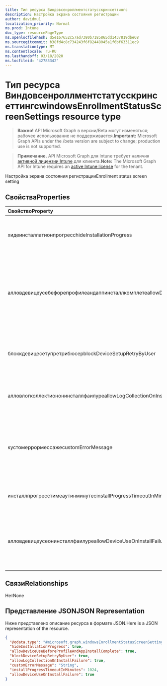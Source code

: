 ```yaml
---
title: Тип ресурса Виндовсенроллментстатусскринсеттингс
description: Настройка экрана состояния регистрации
author: davidmu1
localization_priority: Normal
ms.prod: Intune
doc_type: resourcePageType
ms.openlocfilehash: d5e167652c57ad7380b7185865dd1437819dbe68
ms.sourcegitcommit: b38fd4c8c734243f6f82448045a1f6bf63311ec9
ms.translationtype: MT
ms.contentlocale: ru-RU
ms.lasthandoff: 03/18/2020
ms.locfileid: "42783342"
---
```

# <a name="windowsenrollmentstatusscreensettings-resource-type"></a><span data-ttu-id="506f1-103">Тип ресурса Виндовсенроллментстатусскринсеттингс</span><span class="sxs-lookup"><span data-stu-id="506f1-103">windowsEnrollmentStatusScreenSettings resource type</span></span>

> <span data-ttu-id="506f1-104">**Важно!** API Microsoft Graph в версии/Beta могут изменяться; рабочее использование не поддерживается.</span><span class="sxs-lookup"><span data-stu-id="506f1-104">**Important:** Microsoft Graph APIs under the /beta version are subject to change; production use is not supported.</span></span>

> <span data-ttu-id="506f1-105">**Примечание.** API Microsoft Graph для Intune требует наличия [активной лицензии Intune](https://go.microsoft.com/fwlink/?linkid=839381) для клиента.</span><span class="sxs-lookup"><span data-stu-id="506f1-105">**Note:** The Microsoft Graph API for Intune requires an [active Intune license](https://go.microsoft.com/fwlink/?linkid=839381) for the tenant.</span></span>

<span data-ttu-id="506f1-106">Настройка экрана состояния регистрации</span><span class="sxs-lookup"><span data-stu-id="506f1-106">Enrollment status screen setting</span></span>

## <a name="properties"></a><span data-ttu-id="506f1-107">Свойства</span><span class="sxs-lookup"><span data-stu-id="506f1-107">Properties</span></span>
|<span data-ttu-id="506f1-108">Свойство</span><span class="sxs-lookup"><span data-stu-id="506f1-108">Property</span></span>|<span data-ttu-id="506f1-109">Тип</span><span class="sxs-lookup"><span data-stu-id="506f1-109">Type</span></span>|<span data-ttu-id="506f1-110">Описание</span><span class="sxs-lookup"><span data-stu-id="506f1-110">Description</span></span>|
|:---|:---|:---|
|<span data-ttu-id="506f1-111">хидеинсталлатионпрогресс</span><span class="sxs-lookup"><span data-stu-id="506f1-111">hideInstallationProgress</span></span>|<span data-ttu-id="506f1-112">Логический</span><span class="sxs-lookup"><span data-stu-id="506f1-112">Boolean</span></span>|<span data-ttu-id="506f1-113">Отображение или скрытие хода установки для пользователя</span><span class="sxs-lookup"><span data-stu-id="506f1-113">Show or hide installation progress to user</span></span>|
|<span data-ttu-id="506f1-114">алловдевицеусебефорепрофилеандаппинсталлкомплете</span><span class="sxs-lookup"><span data-stu-id="506f1-114">allowDeviceUseBeforeProfileAndAppInstallComplete</span></span>|<span data-ttu-id="506f1-115">Логический</span><span class="sxs-lookup"><span data-stu-id="506f1-115">Boolean</span></span>|<span data-ttu-id="506f1-116">Разрешить или запретить пользователю использовать устройство до завершения установки профилей и приложений</span><span class="sxs-lookup"><span data-stu-id="506f1-116">Allow or block user to use device before profile and app installation complete</span></span>|
|<span data-ttu-id="506f1-117">блоккдевицесетупретрибюсер</span><span class="sxs-lookup"><span data-stu-id="506f1-117">blockDeviceSetupRetryByUser</span></span>|<span data-ttu-id="506f1-118">Логический</span><span class="sxs-lookup"><span data-stu-id="506f1-118">Boolean</span></span>|<span data-ttu-id="506f1-119">Разрешить пользователю повторно выполнить установку при сбое установки</span><span class="sxs-lookup"><span data-stu-id="506f1-119">Allow the user to retry the setup on installation failure</span></span>|
|<span data-ttu-id="506f1-120">алловлогколлектиононинсталлфаилуре</span><span class="sxs-lookup"><span data-stu-id="506f1-120">allowLogCollectionOnInstallFailure</span></span>|<span data-ttu-id="506f1-121">Логический</span><span class="sxs-lookup"><span data-stu-id="506f1-121">Boolean</span></span>|<span data-ttu-id="506f1-122">Разрешение или блокировка сбора журналов при сбое установки</span><span class="sxs-lookup"><span data-stu-id="506f1-122">Allow or block log collection on installation failure</span></span>|
|<span data-ttu-id="506f1-123">кустомеррормессаже</span><span class="sxs-lookup"><span data-stu-id="506f1-123">customErrorMessage</span></span>|<span data-ttu-id="506f1-124">String</span><span class="sxs-lookup"><span data-stu-id="506f1-124">String</span></span>|<span data-ttu-id="506f1-125">Задать настраиваемое сообщение об ошибке, которое будет отображаться после сбоя установки</span><span class="sxs-lookup"><span data-stu-id="506f1-125">Set custom error message to show upon installation failure</span></span>|
|<span data-ttu-id="506f1-126">инсталлпрогресстимеаутинминутес</span><span class="sxs-lookup"><span data-stu-id="506f1-126">installProgressTimeoutInMinutes</span></span>|<span data-ttu-id="506f1-127">Int32</span><span class="sxs-lookup"><span data-stu-id="506f1-127">Int32</span></span>|<span data-ttu-id="506f1-128">Задать время ожидания установки (в минутах)</span><span class="sxs-lookup"><span data-stu-id="506f1-128">Set installation progress timeout in minutes</span></span>|
|<span data-ttu-id="506f1-129">алловдевицеусеонинсталлфаилуре</span><span class="sxs-lookup"><span data-stu-id="506f1-129">allowDeviceUseOnInstallFailure</span></span>|<span data-ttu-id="506f1-130">Логический</span><span class="sxs-lookup"><span data-stu-id="506f1-130">Boolean</span></span>|<span data-ttu-id="506f1-131">Разрешить пользователю продолжать использовать устройство при сбое установки</span><span class="sxs-lookup"><span data-stu-id="506f1-131">Allow the user to continue using the device on installation failure</span></span>|

## <a name="relationships"></a><span data-ttu-id="506f1-132">Связи</span><span class="sxs-lookup"><span data-stu-id="506f1-132">Relationships</span></span>
<span data-ttu-id="506f1-133">Нет</span><span class="sxs-lookup"><span data-stu-id="506f1-133">None</span></span>

## <a name="json-representation"></a><span data-ttu-id="506f1-134">Представление JSON</span><span class="sxs-lookup"><span data-stu-id="506f1-134">JSON Representation</span></span>
<span data-ttu-id="506f1-135">Ниже представлено описание ресурса в формате JSON.</span><span class="sxs-lookup"><span data-stu-id="506f1-135">Here is a JSON representation of the resource.</span></span>
<!-- {
  "blockType": "resource",
  "@odata.type": "microsoft.graph.windowsEnrollmentStatusScreenSettings"
}
-->
``` json
{
  "@odata.type": "#microsoft.graph.windowsEnrollmentStatusScreenSettings",
  "hideInstallationProgress": true,
  "allowDeviceUseBeforeProfileAndAppInstallComplete": true,
  "blockDeviceSetupRetryByUser": true,
  "allowLogCollectionOnInstallFailure": true,
  "customErrorMessage": "String",
  "installProgressTimeoutInMinutes": 1024,
  "allowDeviceUseOnInstallFailure": true
}
```



